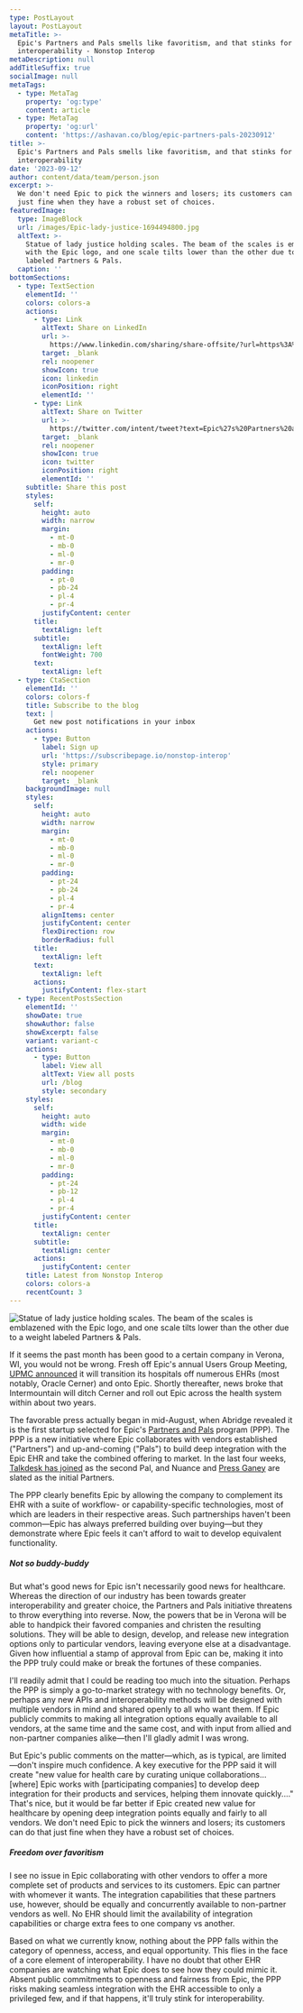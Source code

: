 ```yaml
---
type: PostLayout
layout: PostLayout
metaTitle: >-
  Epic's Partners and Pals smells like favoritism, and that stinks for
  interoperability - Nonstop Interop
metaDescription: null
addTitleSuffix: true
socialImage: null
metaTags:
  - type: MetaTag
    property: 'og:type'
    content: article
  - type: MetaTag
    property: 'og:url'
    content: 'https://ashavan.co/blog/epic-partners-pals-20230912'
title: >-
  Epic's Partners and Pals smells like favoritism, and that stinks for
  interoperability
date: '2023-09-12'
author: content/data/team/person.json
excerpt: >-
  We don't need Epic to pick the winners and losers; its customers can do that
  just fine when they have a robust set of choices.
featuredImage:
  type: ImageBlock
  url: /images/Epic-lady-justice-1694494800.jpg
  altText: >-
    Statue of lady justice holding scales. The beam of the scales is emblazened
    with the Epic logo, and one scale tilts lower than the other due to a weight
    labeled Partners & Pals.
  caption: ''
bottomSections:
  - type: TextSection
    elementId: ''
    colors: colors-a
    actions:
      - type: Link
        altText: Share on LinkedIn
        url: >-
          https://www.linkedin.com/sharing/share-offsite/?url=https%3A%2F%2Fashavan.co%2Fblog%2Fepic-partners-pals-20230912
        target: _blank
        rel: noopener
        showIcon: true
        icon: linkedin
        iconPosition: right
        elementId: ''
      - type: Link
        altText: Share on Twitter
        url: >-
          https://twitter.com/intent/tweet?text=Epic%27s%20Partners%20and%20Pals%20smells%20like%20favoritism%2C%20and%20that%20stinks%20for%20interoperability%20-%20Nonstop%20Interop&url=https%3A%2F%2Fashavan.co%2Fblog%2Fepic-partners-pals-20230912
        target: _blank
        rel: noopener
        showIcon: true
        icon: twitter
        iconPosition: right
        elementId: ''
    subtitle: Share this post
    styles:
      self:
        height: auto
        width: narrow
        margin:
          - mt-0
          - mb-0
          - ml-0
          - mr-0
        padding:
          - pt-0
          - pb-24
          - pl-4
          - pr-4
        justifyContent: center
      title:
        textAlign: left
      subtitle:
        textAlign: left
        fontWeight: 700
      text:
        textAlign: left
  - type: CtaSection
    elementId: ''
    colors: colors-f
    title: Subscribe to the blog
    text: |
      Get new post notifications in your inbox
    actions:
      - type: Button
        label: Sign up
        url: 'https://subscribepage.io/nonstop-interop'
        style: primary
        rel: noopener
        target: _blank
    backgroundImage: null
    styles:
      self:
        height: auto
        width: narrow
        margin:
          - mt-0
          - mb-0
          - ml-0
          - mr-0
        padding:
          - pt-24
          - pb-24
          - pl-4
          - pr-4
        alignItems: center
        justifyContent: center
        flexDirection: row
        borderRadius: full
      title:
        textAlign: left
      text:
        textAlign: left
      actions:
        justifyContent: flex-start
  - type: RecentPostsSection
    elementId: ''
    showDate: true
    showAuthor: false
    showExcerpt: false
    variant: variant-c
    actions:
      - type: Button
        label: View all
        altText: View all posts
        url: /blog
        style: secondary
    styles:
      self:
        height: auto
        width: wide
        margin:
          - mt-0
          - mb-0
          - ml-0
          - mr-0
        padding:
          - pt-24
          - pb-12
          - pl-4
          - pr-4
        justifyContent: center
      title:
        textAlign: center
      subtitle:
        textAlign: center
      actions:
        justifyContent: center
    title: Latest from Nonstop Interop
    colors: colors-a
    recentCount: 3
---
```

![Statue of lady justice holding scales. The beam of the scales is emblazened with the Epic logo, and one scale tilts lower than the other due to a weight labeled Partners & Pals.](/images/Epic-lady-justice-1694494800.jpg)

If it seems the past month has been good to a certain company in Verona, WI, you would not be wrong. Fresh off Epic's annual Users Group Meeting, [UPMC announced](https://www.healthcareitnews.com/news/epic-gains-new-ehr-clients-intermountain-and-upmc-move-cerner) it will transition its hospitals off numerous EHRs (most notably, Oracle Cerner) and onto Epic. Shortly thereafter, news broke that Intermountain will ditch Cerner and roll out Epic across the health system within about two years.

The favorable press actually began in mid-August, when Abridge revealed it is the first startup selected for Epic's [Partners and Pals](https://www.modernhealthcare.com/digital-health/epics-launching-third-party-vendor-program-nuance-abridge) program (PPP). The PPP is a new initiative where Epic collaborates with vendors established ("Partners") and up-and-coming ("Pals") to build deep integration with the Epic EHR and take the combined offering to market. In the last four weeks, [Talkdesk has joined](https://www.healthcareitnews.com/news/epic-adds-talkdesk-its-partners-and-pals-program) as the second Pal, and Nuance and [Press Ganey](https://www.pressganey.com/news/press-ganey-announces-collaboration-with-epic-to-advance-integration-of-patient-experience-insight-into-electronic-medical-records/) are slated as the initial Partners.

The PPP clearly benefits Epic by allowing the company to complement its EHR with a suite of workflow- or capability-specific technologies, most of which are leaders in their respective areas. Such partnerships haven't been common—Epic has always preferred building over buying—but they demonstrate where Epic feels it can't afford to wait to develop equivalent functionality.

##### Not so buddy-buddy

But what's good news for Epic isn't necessarily good news for healthcare. Whereas the direction of our industry has been towards greater interoperability and greater choice, the Partners and Pals initiative threatens to throw everything into reverse. Now, the powers that be in Verona will be able to handpick their favored companies and christen the resulting solutions. They will be able to design, develop, and release new integration options only to particular vendors, leaving everyone else at a disadvantage. Given how influential a stamp of approval from Epic can be, making it into the PPP truly could make or break the fortunes of these companies.

I'll readily admit that I could be reading too much into the situation. Perhaps the PPP is simply a go-to-market strategy with no technology benefits. Or, perhaps any new APIs and interoperability methods will be designed with multiple vendors in mind and shared openly to all who want them. If Epic publicly commits to making all integration options equally available to all vendors, at the same time and the same cost, and with input from allied and non-partner companies alike—then I'll gladly admit I was wrong.

But Epic's public comments on the matter—which, as is typical, are limited—don't inspire much confidence. A key executive for the PPP said it will create "new value for health care by curating unique collaborations...[where] Epic works with [participating companies] to develop deep integration for their products and services, helping them innovate quickly...." That's nice, but it would be far better if Epic created new value for healthcare by opening deep integration points equally and fairly to all vendors. We don't need Epic to pick the winners and losers; its customers can do that just fine when they have a robust set of choices.

##### Freedom over favoritism

I see no issue in Epic collaborating with other vendors to offer a more complete set of products and services to its customers. Epic can partner with whomever it wants. The integration capabilities that these partners use, however, should be equally and concurrently available to non-partner vendors as well. No EHR should limit the availability of integration capabilities or charge extra fees to one company vs another.

Based on what we currently know, nothing about the PPP falls within the category of openness, access, and equal opportunity. This flies in the face of a core element of interoperability. I have no doubt that other EHR companies are watching what Epic does to see how they could mimic it. Absent public commitments to openness and fairness from Epic, the PPP risks making seamless integration with the EHR accessible to only a privileged few, and if that happens, it'll truly stink for interoperability.
